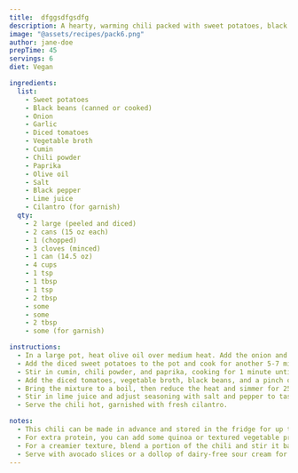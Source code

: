 ```yaml
---
title:  dfggsdfgsdfg
description: A hearty, warming chili packed with sweet potatoes, black beans, and spices, perfect for a cozy meal.
image: "@assets/recipes/pack6.png"
author: jane-doe
prepTime: 45
servings: 6
diet: Vegan

ingredients:
  list:
    - Sweet potatoes
    - Black beans (canned or cooked)
    - Onion
    - Garlic
    - Diced tomatoes
    - Vegetable broth
    - Cumin
    - Chili powder
    - Paprika
    - Olive oil
    - Salt
    - Black pepper
    - Lime juice
    - Cilantro (for garnish)
  qty:
    - 2 large (peeled and diced)
    - 2 cans (15 oz each)
    - 1 (chopped)
    - 3 cloves (minced)
    - 1 can (14.5 oz)
    - 4 cups
    - 1 tsp
    - 1 tbsp
    - 1 tsp
    - 2 tbsp
    - some
    - some
    - 2 tbsp
    - some (for garnish)

instructions:
  - In a large pot, heat olive oil over medium heat. Add the onion and garlic, cooking until softened, about 5 minutes.
  - Add the diced sweet potatoes to the pot and cook for another 5-7 minutes, stirring occasionally.
  - Stir in cumin, chili powder, and paprika, cooking for 1 minute until fragrant.
  - Add the diced tomatoes, vegetable broth, black beans, and a pinch of salt and pepper.
  - Bring the mixture to a boil, then reduce the heat and simmer for 25-30 minutes, or until the sweet potatoes are tender.
  - Stir in lime juice and adjust seasoning with salt and pepper to taste.
  - Serve the chili hot, garnished with fresh cilantro.

notes:
  - This chili can be made in advance and stored in the fridge for up to 4 days.
  - For extra protein, you can add some quinoa or textured vegetable protein (TVP).
  - For a creamier texture, blend a portion of the chili and stir it back into the pot.
  - Serve with avocado slices or a dollop of dairy-free sour cream for added richness.
---
```

